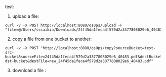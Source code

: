 test:

1. upload a file: 
```
curl -v -X POST http://localhost:8080/osOps/upload -F "file=@/Users/sssaikia/Downloads/24f45da1feca4f579d2a3377808029e6_40483.pdf"
```
2. copy a file from one bucket to another: 
```
curl -v -X POST "http://localhost:8080/osOps/copy?sourceBucket=test-src-bucket&sourceFile=24f45da1feca4f579d2a3377808029e6_40483.pdf&destBucket=test-dst-bucket&destFile=new_24f45da1feca4f579d2a3377808029e6_40483.pdf"
```
3. download a file : 
